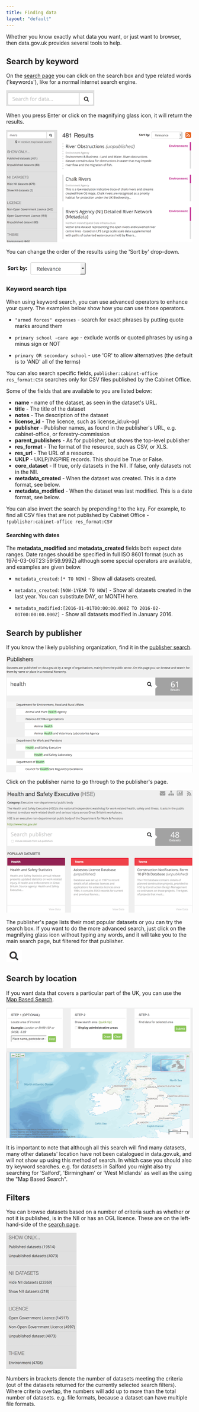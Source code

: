 ```yaml
---
title: Finding data
layout: "default"
---
```


Whether you know exactly what data you want, or just want to browser, then data.gov.uk provides several tools to help.

## Search by keyword

On the [search page](http://data.gov.uk/data/search) you can click on the search box and type related words ('keywords'), like for a normal internet search engine.

![Search box](images/finding_data_keyword_box.png)

When you press Enter or click on the magnifying glass icon, it will return the results.

![Search results](images/finding_data_keyword.png)

You can change the order of the results using the 'Sort by' drop-down.

![Sort dropdown](images/finding_data_sort.png)

### Keyword search tips 

When using keyword search, you can use advanced operators to enhance your query.
The examples below show how you can use those operators.

* ```"armed forces" expenses``` - search for exact phrases by putting quote marks around them

* ```primary school -care age``` - exclude words or quoted phrases by using a minus sign or NOT

* ```primary OR secondary school``` - use 'OR' to allow alternatives (the default is to 'AND' all of the terms)

You can also search specific fields, ```publisher:cabinet-office res_format:CSV``` searches only for CSV files published by the Cabinet Office.

Some of the fields that are available to you are listed below:

* __name__ - name of the dataset, as seen in the dataset's URL.
* __title__ - The title of the dataset
* __notes__ - The description of the dataset
* __license_id__ - The licence, such as license_id:uk-ogl
* __publisher__ - Publisher names, as found in the publisher's URL, e.g. cabinet-office, or forestry-commission
* __parent_publishers__ - As for publisher, but shows the top-level publisher
* __res_format__ - The format of the resource, such as CSV, or XLS.
* __res_url__ - The URL of a resource.
* __UKLP__ - UKLP/INSPIRE records. This should be True or False.
* __core_dataset__ - If true, only datasets in the NII. If false, only datasets not in the NII.
* __metadata_created__ - When the dataset was created. This is a date format, see below.
* __metadata_modified__ - When the dataset was last modified. This is a date format, see below.

You can also invert the search by prepending ! to the key. For example, to find all CSV files that are not published by Cabinet Office - ```!publisher:cabinet-office res_format:CSV```

#### Searching with dates 

The __metadata_modified__ and __metadata_created__ fields both expect date ranges. Date ranges should be specified in full ISO 8601 format (such as 1976-03-06T23:59:59.999Z) although some special operators are available, and examples are given below.

* ```metadata_created:[* TO NOW]``` - Show all datasets created.

* ```metadata_created:[NOW-1YEAR TO NOW]``` - Show all datasets created in the last year. You can substitute DAY, or MONTH here.

* ```metadata_modified:[2016-01-01T00:00:00.000Z TO 2016-02-01T00:00:00.000Z]``` - Show all datasets modified in January 2016.


## Search by publisher

If you know the likely publishing organization, find it in the [publisher search](http://data.gov.uk/publisher).

![Publisher search](images/finding_data_publishers.png)

Click on the publisher name to go through to the publisher's page.

![Publisher page](images/finding_data_publisher_page.png)

The publisher's page lists their most popular datasets or you can try the search box. If you want to do the more advanced search, just click on the magnifying glass icon without typing any words, and it will take you to the main search page, but filtered for that publisher.

![Search icon](images/finding_data_search_icon.png)


## Search by location

If you want data that covers a particular part of the UK, you can use the [Map Based Search](http://data.gov.uk/data/map-based-search).

![Filters](images/finding_data_map.png)

It is important to note that although all this search will find many datasets, many other datasets' location have not been catalogued in data.gov.uk, and will not show up using this method of search. In which case you should also try keyword searches. e.g. for datasets in Salford you might also try searching for 'Salford', 'Birmingham' or 'West Midlands' as well as the using the "Map Based Search".


## Filters

You can browse datasets based on a number of criteria such as whether or not it is published, is in the NII or has an OGL licence. These are on the left-hand-side of the [search page](http://data.gov.uk/data/search).

![Filters](images/finding_data_filters.png)

Numbers in brackets denote the number of datasets meeting the criteria (out of the datasets returned for the currently selected search filters). Where criteria overlap, the numbers will add up to more than the total number of datasets. e.g. file formats, because a dataset can have multiple file formats.
